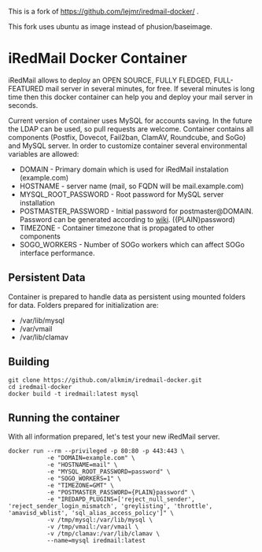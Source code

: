 This is a fork of https://github.com/lejmr/iredmail-docker/ . 

This fork uses ubuntu as image instead of phusion/baseimage. 

# iRedMail Docker Container #

iRedMail allows to deploy an OPEN SOURCE, FULLY FLEDGED, FULL-FEATURED mail server in several minutes, for free. If several minutes is long time then this docker container can help you and deploy your mail server in seconds.

Current version of container uses MySQL for accounts saving. In the future the LDAP can be used, so pull requests are welcome. Container contains all components (Postfix, Dovecot, Fail2ban, ClamAV, Roundcube, and SoGo) and MySQL server. In order to customize container several environmental variables are allowed:

  * DOMAIN -  Primary domain which is used for iRedMail instalation (example.com)
  * HOSTNAME - server name (mail, so FQDN will be mail.example.com)
  * MYSQL_ROOT_PASSWORD - Root password for MySQL server installation
  * POSTMASTER_PASSWORD - Initial password for postmaster@DOMAIN. Password can be generated according to [wiki](http://www.iredmail.org/docs/reset.user.password.html). ({PLAIN}password)
  * TIMEZONE - Container timezone that is propagated to other components
  * SOGO_WORKERS - Number of SOGo workers which can affect SOGo interface performance.

## Persistent Data ##

Container is prepared to handle data as persistent using mounted folders for data. Folders prepared for initialization are:

 * /var/lib/mysql
 * /var/vmail
 * /var/lib/clamav

## Building ## 

```
git clone https://github.com/alkmim/iredmail-docker.git
cd iredmail-docker
docker build -t iredmail:latest mysql
```

## Running the container ##

With all information prepared, let's test your new iRedMail server. 

```
docker run --rm --privileged -p 80:80 -p 443:443 \
           -e "DOMAIN=example.com" \
           -e "HOSTNAME=mail" \
           -e "MYSQL_ROOT_PASSWORD=password" \
           -e "SOGO_WORKERS=1" \
           -e "TIMEZONE=GMT" \
           -e "POSTMASTER_PASSWORD={PLAIN}password" \
           -e "IREDAPD_PLUGINS=['reject_null_sender', 'reject_sender_login_mismatch', 'greylisting', 'throttle', 'amavisd_wblist', 'sql_alias_access_policy']" \
           -v /tmp/mysql:/var/lib/mysql \
           -v /tmp/vmail:/var/vmail \
           -v /tmp/clamav:/var/lib/clamav \
           --name=mysql iredmail:latest 
```

